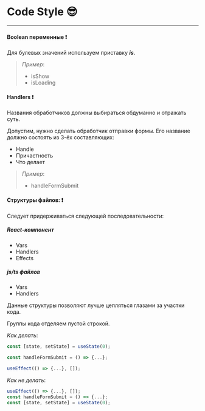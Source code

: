 # Code Style :sunglasses:

---

#### Boolean переменные :exclamation:

Для булевых значений используем приставку _**is**_.

> _Пример_:
>
> -   isShow
> -   isLoading

#### Handlers :exclamation:

Названия обработчиков должны выбираться обдуманно и отражать суть.

Допустим, нужно сделать обработчик отправки формы. Его название должно состоять из 3-ёх составляющих:

-   Handle
-   Причастность
-   Что делает

> _Пример_:
>
> -   handleFormSubmit

#### Структуры файлов: :exclamation:

Следует придерживаться следующей последовательности:

##### React-компонент

-   Vars
-   Handlers
-   Effects

##### js/ts файлов

-   Vars
-   Handlers

Данные структуры позволяют лучше цепляться глазами за участки кода.

Группы кода отделяем пустой строкой.

_Как делать_:

```javascript
const [state, setState] = useState(0);

const handleFormSubmit = () => {...};

useEffect(() => {...}, []);
```

_Как не делать_:

```javascript
useEffect(() => {...}, []);
const handleFormSubmit = () => {...};
const [state, setState] = useState(0);
```
